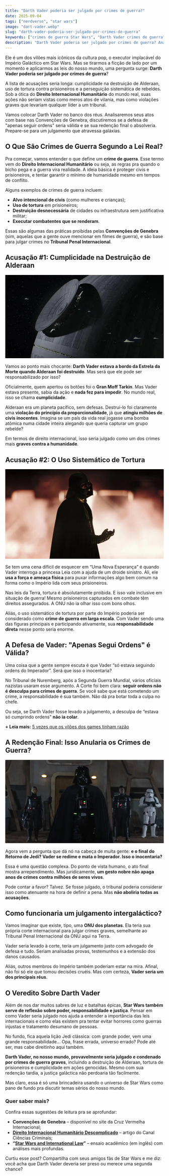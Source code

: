 ```yaml
---
title: "Darth Vader poderia ser julgado por crimes de guerra?"
date: 2025-09-04
tags: ["nerdverso", "star wars"]
image: "dart-vader.webp"
slug: "darth-vader-poderia-ser-julgado-por-crimes-de-guerra"
keywords: ["crimes de guerra Star Wars", "Darth Vader crimes de guerra"]
description: "Darth Vader poderia ser julgado por crimes de guerra? Analisamos os atos do vilão de Star Wars com base nas leis reais!"
---
```


Ele é um dos vilões mais icônicos da cultura pop, o executor implacável do Império Galáctico em Star Wars. Mas se tirarmos a ficção de lado por um momento e aplicarmos as leis do nosso mundo, uma pergunta surge: **Darth Vader poderia ser julgado por crimes de guerra**?

A lista de acusações seria longa: cumplicidade na destruição de Alderaan, uso de tortura contra prisioneiros e a perseguição sistemática de rebeldes. Sob a ótica do **Direito Internacional Humanitário** do mundo real, suas ações não seriam vistas como meros atos de vilania, mas como violações graves que levariam qualquer líder a um tribunal.

Vamos colocar Darth Vader no banco dos réus. Analisaremos seus atos com base nas Convenções de Genebra, discutiremos se a defesa de "apenas seguir ordens" seria válida e se sua redenção final o absolveria. Prepare-se para um julgamento que atravessa galáxias.

## O Que São Crimes de Guerra Segundo a Lei Real?

Pra começar, vamos entender o que define um **crime de guerra**. Esse termo vem do **Direito Internacional Humanitário** ou seja, as regras pra quando o bicho pega e a guerra vira realidade. A ideia básica é proteger civis e prisioneiros, e tentar garantir o mínimo de humanidade mesmo em tempos de conflito.

Alguns exemplos de crimes de guerra incluem:

*   **Alvo intencional de civis** (como mulheres e crianças);
*   **Uso de tortura** em prisioneiros;
*   **Destruição desnecessária** de cidades ou infraestrutura sem justificativa militar;
*   **Executar combatentes que se renderam**.

Essas são algumas das práticas proibidas pelas **Convenções de Genebra** (sim, aquelas que a gente ouve mencionar em filmes de guerra), e são base para julgar crimes no **Tribunal Penal Internacional**.

## Acusação #1: Cumplicidade na Destruição de Alderaan

![Alderaan](dart3.webp)

Vamos ao ponto mais chocante: **Darth Vader estava a bordo da Estrela da Morte quando Alderaan foi destruído**. Mas será que ele pode ser responsabilizado por isso?

Oficialmente, quem apertou os botões foi o **Gran Moff Tarkin**. Mas Vader estava presente, sabia da ação e **nada fez para impedir**. No mundo real, isso se chama **cumplicidade**.

Alderaan era um planeta pacífico, sem defesas. Destruí-lo foi claramente uma **violação do princípio da proporcionalidade**, já que **atingiu milhões de civis inocentes**. Imagina se um país da vida real jogasse uma bomba atômica numa cidade inteira alegando que queria capturar um grupo rebelde?

Em termos de direito internacional, isso seria julgado como um dos crimes mais **graves contra a humanidade**.

## Acusação #2: O Uso Sistemático de Tortura

![dart-vader](dart2.webp)

Se tem uma cena difícil de esquecer em “Uma Nova Esperança” é quando Vader interroga a princesa Leia com a ajuda de um droide sinistro. Ali, ele **usa a força e ameaça física** para puxar informações algo bem comum na forma como o Império lida com seus prisioneiros.

Nas leis da Terra, tortura é absolutamente proibida. E isso vale inclusive em situação de guerra! Mesmo prisioneiros capturados em combate têm direitos assegurados. A ONU não ia olhar isso com bons olhos.

Aliás, o uso sistemático de tortura por parte do Império poderia ser considerado como **crime de guerra em larga escala**. Com Vader sendo uma das figuras principais e participando ativamente, sua **responsabilidade direta** nesse ponto seria enorme.

## A Defesa de Vader: "Apenas Segui Ordens" é Válida?

Uma coisa que a gente sempre escuta é que Vader “só estava seguindo ordens do Imperador”. Será que isso o inocentaria?

No Tribunal de Nuremberg, após a Segunda Guerra Mundial, vários oficiais nazistas usaram esse argumento. A Corte foi bem clara: **seguir ordens não é desculpa para crimes de guerra**. Se você sabe que está cometendo um crime, a responsabilidade é sua também. Não dá pra botar toda a culpa no chefe.

Ou seja, se Darth Vader fosse levado a julgamento, a desculpa de “estava só cumprindo ordens” **não ia colar**.

**+ Leia mais:** [5 vezes que os vilões dos games tinham razão](/5-vezes-que-os-viloes-dos-games-tinham-razao/)

## A Redenção Final: Isso Anularia os Crimes de Guerra?

![dart-vader](dart1.webp)

Agora vem a pergunta que dá nó na cabeça de muita gente: **e o final do Retorno de Jedi? Vader se redime e mata o Imperador. Isso o inocentaria?**

Essa é uma questão complexa. Do ponto de vista humano, o ato final mostra arrependimento. Mas juridicamente, **um gesto nobre não apaga anos de crimes contra milhões de seres vivos**.

Pode contar a favor? Talvez. Se fosse julgado, o tribunal poderia considerar isso como atenuante na hora de definir a pena. Mas **não aboliria todas as acusações**.

## Como funcionaria um julgamento intergaláctico?

Vamos imaginar que existe, tipo, uma **ONU dos planetas**. Ela teria sua própria corte internacional para julgar crimes graves, semelhante ao Tribunal Penal Internacional da ONU aqui na Terra.

Vader seria levado à corte, teria um julgamento justo com advogado de defesa e tudo. Seriam analisadas provas, testemunhos e a extensão dos danos causados.

Aliás, outros membros do Império também poderiam estar na mira. Afinal, não foi só ele que tomou decisões cruéis. Mas com certeza, **Vader seria um dos principais réus**.

## O Veredito Sobre Darth Vader

Além de nos dar muitos sabres de luz e batalhas épicas, **Star Wars também serve de reflexão sobre poder, responsabilidade e justiça**. Pensar em como Vader seria julgado nos ajuda a entender a importância das leis internacionais e como elas existem pra tentar evitar horrores como guerras injustas e tratamento desumano de pessoas.

No fundo, fica aquela lição Jedi clássica: com grande poder, vem uma grande responsabilidade... Opa, frase errada, universo errado? Pode até ser, mas cabe direitinho aqui também.

**Darth Vader, no nosso mundo, provavelmente seria julgado e condenado por crimes de guerra graves**, incluindo a destruição de Alderaan, tortura de prisioneiros e cumplicidade em ações genocidas. Mesmo com sua redenção tardia, a justiça galáctica não perdoaria tão facilmente.

Mas claro, essa é só uma brincadeira usando o universo de Star Wars como pano de fundo pra discutir temas sérios do nosso mundo.

### Quer saber mais?

Confira essas sugestões de leitura pra se aprofundar:

*   **Convenções de Genebra** – disponível no site da Cruz Vermelha Internacional;
*   **[Direito Internacional Humanitário Descomplicado](https://www.icrc.org/pt/document/o-que-e-o-direito-internacional-humanitario)** – artigo do Canal Ciências Criminais;
*   **“[Star Wars and International Law](https://opiniojuris.org/2024/10/28/fourth-annual-symposium-on-pop-culture-and-international-law-jurisdiction-in-star-wars-andor-twail-perspectives-and-current-lessons-for-a-galaxy-not-so-far-away/)”** – ensaio acadêmico (em inglês) com análises mais profundas.

Curtiu esse post? Compartilha com seus amigos fãs de Star Wars e me diz: você acha que Darth Vader deveria ser preso ou merece uma segunda chance?